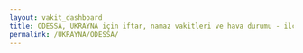 ```yaml
---
layout: vakit_dashboard
title: ODESSA, UKRAYNA için iftar, namaz vakitleri ve hava durumu - ilçe/eyalet seç
permalink: /UKRAYNA/ODESSA/
---
```


<script type="text/javascript">
  var GLOBAL_COUNTRY = 'UKRAYNA';
  var GLOBAL_CITY = 'ODESSA';
  var GLOBAL_STATE = '';
  var lat = 72;
  var lon = 21;
</script>
